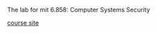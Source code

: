 The lab for mit 6.858: Computer Systems Security

[course site](http://css.csail.mit.edu/6.858/2014/)

